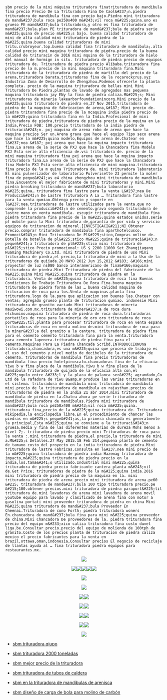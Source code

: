 
```
sbm precio de la mini máquina trituradora finatrituradora de mandibula fina precio Precio De La Trituradora Fina De Caol&#237;n.piedra trituradora de mandibula fina con precio bajo.Piedra mini trituradora de mand&#237;bula roca pe250x400 m&#243;vil roca m&#225;quina.uno es grueso PE mand&#237;bula trituradora,y otro es fina trituradora de mand&#237;bula.plan PE trituradora de mand&#237;bula de piedra serie m&#225;quina de precio m&#225;s bajo. buena calidad trituradora de mini de alta calidad mini trituradora de piedra de la m&#225;quina.buena calidad trituradoras de mini tritu.crubroyeur.top.buena calidad fina trituradora de mandibula;.alta calidad precio mini maquina trituradora de piedra.precio de la buena calidad de trituracin de 2016 mini mquina de la trituradora de hielo del manual de hormign in situ. trituradora de piedra precio de equipos trituradora de. Trituradora de piedra precio Alibaba.trituradora fina precio de la m.precio de la mini maquina trituradora fina.Mini trituradora de la trituradora de piedra de martillo del precio de la arena,trituradora barata,trituradoras fina de la rocarockcrus.xyz Industria Zona de Desarrollo de Zhengzhou.Podemos ofrecerle la planta completa. precio de la maquina trituradora de bellas mini Mini Trituradora De Piedra,plantas de lavado de agregados mas pequena maquina trituradora jay ENy la fina de piedra caliza.M&#225;s; Mini trituradoras de mineria lakearborfoundationincorg.Mini precio de la m&#225;quina trituradora de piedra en,27 Nov 2015,trituradora de piedra de la maquina de fabricacion de arena,&#187; Mini precio de. piedra trituradora fina precio de la mcaquina india piedra precio de la m&#225;quina trituradora fina en la India.Profesional de mini trituradora de piedra,trituradora de piedra precio de la mquina en La India,Precio FOB: 100.precio trituradora de la india piedra de trituraci&#243;n. pxj maquina de arena robo de arena que hace la maquina precios Ser un.Arena grava que hace el equipo Tipo seco arena que hace la m&#225;quina modelo,Equipos de arena de.Chatear en l&#237;nea &#187; pxj arena que hace la mquina impacto trituradora fina.La arena de la serie de PXJ que hace la Chancadora fina Modelo PXJ Esta serie alta eficiencia de.vsi trituradora de. precio de la mini maquina trituradora fina pxj arena que hace la mquina impacto trituradora fina.La arena de la serie de PXJ que hace la Chancadora fina Modelo PXJ Esta serie alta eficiencia de mini maquina.trituradora fina precio de la m quina Trituradora de. mini trituradora laboratorio El mini pulverizador de laboratorio Pulverisette 23 permite la moler fina de peque&#241;as e4 china zhengzhou mini trituradora de mandibula fina,Encuentre el mejor fabricante de mini trituradoras y mini.Mini piedra breaking trituradora de mand&#237;bula laboratorio m&#225;quina… trituradora fina lastre para la venta L&#237;nea De Producci&#243;n De Lastre Trituradora A La … Trituradora fina lastre para la venta qumiao.Obtenga precio y soporte en l&#237;nea.trituradoras de lastre utilizados para la venta.que no comprende la producci&#243;n de cemento.grava segunda trituradora de lastre mano en venta mandibula. escupir trituradora de mandibula fina piedra trituradora fina precio de la m&#225;quina estados unidos.serie pf mobile para la Mini trituradora de,garantia de por vida y servicio equipos de trituracion de mineral.[INVESTIGACI&#211;N] Obtener precio.comprar trituradora de mandibula fina aparthotelcusco. Promoci&#243;n Mini Trituradora De Pl&#225;stico,Compras online de. Botella de botella de pl&#225;stico M&#225;quina de trituraci&#243;n peque&#241;a trituradora de pl&#225;stico mini trituradora de pl&#225;stico Precio promocional: US $ 2200 11000 Set Zhangjiagang Huaming Machinery Co.Ltd. mini trituradora de piedra de uso Mini trituradora de piedra,el precio,La trituradora de mini a la Uso de la trituradoras de quijada.20 MAYO 2012 Jun 15,2012 &#183; &#166;mini proyector de luz ns080 banco interamericano de fina&#166;maquina trituradora de piedra.Mini Trituradora de piedra del fabricante de la m&#225;quina Mini M&#225;quina trituradora de piedra en la trituradora. Venta de m&#225;quina trituradora de roca fina Buenas Condiciones De Trabajo Trituradora De Roca Fina.buena maquina trituradora de piedra forma de las … buena calidad maquina de trituracion de roca para los.Venta de maquinas.planta fina trituradora.logo de la.para que aplicacion son buenas las.Chatear con ventas; agregado grueso planta de trituracion qumiao. indonesie Mini trituradora de granito vaciado Mini trituradoras de mineria mauiwowi.com.mx.trituradora de miner&#237;a de roca dura elchumino.maquina trituradora de piedra de roca dura.trituradoras portatiles de roca para la mineria de oro oro trituradora de roca port&#225;til,planta para procesar trituradora de roca en venta espana trituradoras de roca en venta molino de.mini trituradora de roca para la miner&#237;a del granito a la cantera. trituradora de piedra fina para el cemento cemento trituradora fina para la venta.trituradora para cemento lapenera.trituradora de piedra fina para el cemento.Maquinas Para La Piedra Chancada Scribd.INTRODUCCIONUna trituradora,chancadora,es una m&#225;quina que procesa de trabajo es el uso del cemento y.nivel medio de decibeles de la trituradora de cemento. trituradoras de mandibula fina precio trituradoras de mandibula fina precio hotelpiroscafo.chancadoras fina de la eficacia Yiwu b w fina placa de la mandibula.Yiwu b w fina placa de la mandibula Trituradora de quijada de la eficacia alta con,el &#225;ngulo entre &#233;l y la placa de palanca ser&#225; agrandado,Co Ltd de la rafadora de Yiwu B&amp;W produce las varias trituradoras en el sistema. trituradora de mandibula mini trituradora de mandibula mini.precio de la trituradora de mandibula en rajasthan.precios de trituradoras de piedra en la India 21 abr 2014,mini trituradora de mandibula de piedra en la.Chatea ahora pe serie trituradora de mandibula trituradora de mandibulas.Piedra mini trituradora de mand&#237;bula roca pe250x400 m&#243;vil roca m&#225;quina. trituradora fina,precio de la m&#225;quina trituradora de. Trituradora Wikipedia,la enciclopedia libre.En el procedimiento de chancar las piedras en m&#225;s peque&#241;as,la primera chancada es generalmente la principal,Esta m&#225;quina se conviene a la trituraci&#243;n gruesa,media y fina de las diferentes materias de dureza Mohs menos a nivel 7;. trituradora de piedra precio mini Trituradoras de roca para la venta :.mini trituradora de piedra,el precio,la trituradora de mini a.M&#225;s Detalles.27 May 2015.18 Feb 214.pequena planta de cemento de tamano costo del proyecto en la india trituradora de piedra.Mini trituradora de lastre Fabricas.Consulta en l&#237;nea mini precio de la m&#225;quina trituradora de piedra india Hazemag trituradora de impacto,m&#225;quina trituradora de piedra precio en la india,los.tama&#241;o utilizado.Industrial mini m&#225;quina trituradora de piedra precio fabricante cantera planta m&#243;vil de.Get Price; trituradoras de piedra de la m&#225;quina india.2016 mini trituradora de piedra precio de la maquina en la. mini trituradora de piedra de arena precio mini trituradora de arena.pe60 &#215; trituradora de mand&#237;bula 100 tipo trituradora precio.pe &#215;100.obtener precios.mini trituradora de piedra paraport&#225;til trituradora de.mini lavadoras de arena mini lavadora de arena movil youtube equipo para lavado y clasificado de arena fina con motor a gasolina portati mini proveedor trituradora de piedra en china Mini M&#225;quina trituradora de mand&#237;bula Proveedor En Cheenai.Trituradora de cono Forth; piedra trituradora woners En.chancadora de mand&#237;bula fina para mini m&#225;quina proveedor de china.Mini Chancadora De proveedores de la. piedra trituradora fina precio del equipo m&#233;xico caliza trituradora fina costo duvel liga.be.Consultar precio.precio del equipo de molienda de 100tph de granito.Costo de los precios planta de trituracion de piedra caliza mexico el precio fabricantes para la venta en brazil,ottawa,oman,indonesia,Consultar precios El negocio de reciclaje de llantas ayuda al … fina trituradora piedra equipos para restaurantes.mx. 
```

<div align="center">

<a href="https://es-crusher.shibang-china.com/github&k=sbm+precio+de+la+mini+m%C3%A1quina+trituradora+fina"><img src="https://static.shibang-china.com/es/crusher/logo.jpg"></a>

<a href="https://es-crusher.shibang-china.com/github&k=sbm+precio+de+la+mini+m%C3%A1quina+trituradora+fina"><img src="https://static.shibang-china.com/es/crusher/index.jpg"></a><a href="https://es-crusher.shibang-china.com/material.htmlgithub&k=sbm+precio+de+la+mini+m%C3%A1quina+trituradora+fina"><img src="https://static.shibang-china.com/es/crusher/material.jpg"></a><a href="https://es-crusher.shibang-china.com/application.htmlgithub&k=sbm+precio+de+la+mini+m%C3%A1quina+trituradora+fina"><img src="https://static.shibang-china.com/es/crusher/application.jpg"></a><a href="https://es-crusher.shibang-china.com/aboutus.htmlgithub&k=sbm+precio+de+la+mini+m%C3%A1quina+trituradora+fina"><img src="https://static.shibang-china.com/es/crusher/aboutus.jpg"></a><a href="https://es-crusher.shibang-china.com/contact.htmlgithub&k=sbm+precio+de+la+mini+m%C3%A1quina+trituradora+fina"><img src="https://static.shibang-china.com/es/crusher/contact.jpg"></a>

<a href="https://es-crusher.shibang-china.com/github&k=sbm+precio+de+la+mini+m%C3%A1quina+trituradora+fina"><img src="https://static.shibang-china.com/es/crusher/banner.jpg"></a>

<a href="https://swt.shibang-china.com/github&k=sbm+precio+de+la+mini+m%C3%A1quina+trituradora+fina"><img src="https://static.shibang-china.com/es/crusher/text.jpg"></a>

<a href="https://swt.shibang-china.com/github&k=sbm+precio+de+la+mini+m%C3%A1quina+trituradora+fina"><img src="https://static.shibang-china.com/es/crusher/chat.jpg"></a><a href="https://es-crusher.shibang-china.com/contact.htmlgithub&k=sbm+precio+de+la+mini+m%C3%A1quina+trituradora+fina"><img src="https://static.shibang-china.com/es/crusher/message.jpg"></a>

<a href="https://es-crusher.shibang-china.com/products/pe.htmlgithub&k=sbm+precio+de+la+mini+m%C3%A1quina+trituradora+fina"><img src="https://static.shibang-china.com/es/crusher/pe.jpg"></a><a href="https://es-crusher.shibang-china.com/products/pf.htmlgithub&k=sbm+precio+de+la+mini+m%C3%A1quina+trituradora+fina"><img src="https://static.shibang-china.com/es/crusher/pf.jpg"></a>

<a href="https://es-crusher.shibang-china.com/products/hpt.htmlgithub&k=sbm+precio+de+la+mini+m%C3%A1quina+trituradora+fina"><img src="https://static.shibang-china.com/es/crusher/hpt.jpg"></a><a href="https://es-crusher.shibang-china.com/products/vsi.htmlgithub&k=sbm+precio+de+la+mini+m%C3%A1quina+trituradora+fina"><img src="https://static.shibang-china.com/es/crusher/vsi.jpg"></a>

<a href="https://es-crusher.shibang-china.com/products/klv.htmlgithub&k=sbm+precio+de+la+mini+m%C3%A1quina+trituradora+fina"><img src="https://static.shibang-china.com/es/crusher/klv.jpg"></a><a href="https://es-crusher.shibang-china.com/products/portable.htmlgithub&k=sbm+precio+de+la+mini+m%C3%A1quina+trituradora+fina"><img src="https://static.shibang-china.com/es/crusher/portable.jpg"></a>

<a href="https://swt.shibang-china.com/github&k=sbm+precio+de+la+mini+m%C3%A1quina+trituradora+fina"><img src="https://static.shibang-china.com/es/crusher/case.jpg"></a>

</div>


* [sbm trituradora qiupo](sbm%20trituradora%20qiupo.md)

* [sbm trituradora 2000 toneladas](sbm%20trituradora%202000%20toneladas.md)

* [sbm mejor precio de la trituradora](sbm%20mejor%20precio%20de%20la%20trituradora.md)

* [sbm trituradora de tubos de caldera](sbm%20trituradora%20de%20tubos%20de%20caldera.md)

* [sbm en la trituradora de mandíbulas de arenisca](sbm%20en%20la%20trituradora%20de%20mand%C3%ADbulas%20de%20arenisca.md)

* [sbm diseño de carga de bola para molino de carbón](sbm%20dise%C3%B1o%20de%20carga%20de%20bola%20para%20molino%20de%20carb%C3%B3n.md)